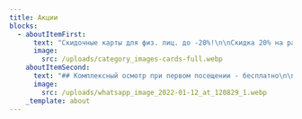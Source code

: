 ```yaml
---
title: Акции
blocks:
  - aboutItemFirst:
      text: "Скидочные карты для физ. лиц. до -20%!\n\nСкидка 20% на работы и 5% на запчасти\n\n1. Скидка\_действует, при выполнении работ с использованием запчастей и материалов исполнителя.\n2. Скидки\_не суммируются.\n\nУсловия получения карты:\n\nПодписаться на наши аккаунты в соц. сетях:\n\n* [https://instagram.com/armsto.spb](https://instagram.com/armsto.spb/ \"\")\n* [https://vk.com/armstospb](https://vk.com/armstospb \"\")\n\nПодойти на стойку администратора на любой станции и получить карту\n\nКарты действуют:\n\n* ул. Ванеева 10 - с Пн по Чт.\n* ул. Малая Балканская 59 - Ежедневно\n* Придорожная аллея, д. 12Б - Ежедневно\n\nДля получения более детальной информации и условий акции звоните по телелефону:\_\_\\\n[+7 (812) 707-67-57](<tel:+7 (812) 707-67-57> \"\")\n"
      image:
        src: /uploads/category_images-cards-full.webp
    aboutItemSecond:
      text: "## Комплексный осмотр при первом посещении - бесплатно\n\nСтоимость услуги\_900 рублей. При первом посещении\_-\_Бесплатно!\n\n✓\_Продаете или покупаете автомобиль?\n\n✓\_Желаете пройти осмотр перед долгожданным путешествием на авто?\n\n✓\_Или просто хотите быть уверенным, что с Вашим автомобилем все в порядке?\n\nНе упустите возможность провести полный осмотр Вашего автомобиля по 41 параметру на самом современном оборудовании. Все работы выполняются высококлассными специалистами Авторемонтной Мастерской.\n"
      image:
        src: /uploads/whatsapp_image_2022-01-12_at_120829_1.webp
    _template: about
---
```




